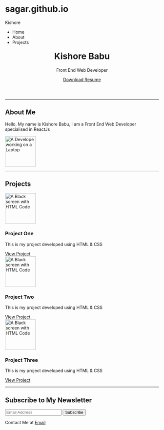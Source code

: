 # sagar.github.io

<!DOCTYPE html>
<html lang="en">
  <head>
    <meta charset="UTF-8" />
    <meta name="viewport" content="width=device-width, initial-scale=1.0" />
    <meta http-equiv="X-UA-Compatible" content="ie=edge" />
    <title>My Portfolio</title>
    <!-- Custom CSS -->
    <link href="./style.css" rel="stylesheet" />
  </head>
  <body>
    <!-- Navabar -->
    <nav class="navbar">
      <span class="navbar-logo">Kishore</span>
      <ul class="navbar__list">
        <li class="navbar__list-item">Home</li>
        <li class="navbar__list-item">About</li>
        <li class="navbar__list-item">Projects</li>
      </ul>
    </nav>
    <!-- Navabar -->
    <!-- Header -->
    <header class="header">
      <div class="header__data">
        <h1 style="margin: 20px auto;">Kishore Babu</h1>
        <p>Front End Web Developer</p>
      </div style="margin: 20px auto;">
      <a href="./images/brouchermin.pdf" download="" class="btn"
        >Download Resume</a
      >
    </header>
    <!-- Header -->
    <hr />
    <!-- About -->
    <section class="about">
      <div class="about__description">
        <h2>About Me</h2>
        <p>
          Hello. My name is Kishore Babu, I am a Front End Web Developer
          specialised in ReactJs
        </p>
      </div>
      <div class="about__image-container">
        <img
          src="https://images.unsplash.com/photo-1536104968055-4d61aa56f46a"
          alt="A Develope working on a Laptop"
          width="100px"
        />
      </div>
    </section>
    <!-- About -->
    <hr/>
    <!-- Projects -->
    <section class="project">
      <h2 class="project-heading">Projects</h2>
      <div class="projects__container">
        <div class="project-card">
          <img
            src="https://images.unsplash.com/photo-1608306448197-e83633f1261c"
            alt="A Black screen with HTML Code"
            width="100px"
          />
          <h3>Project One</h3>
          <p>This is my project developed using HTML & CSS</p>
          <a href="#" class="btn">View Project</a>
        </div>
        <div class="project-card">
          <img
            src="https://images.unsplash.com/photo-1608306448197-e83633f1261c"
            alt="A Black screen with HTML Code"
            width="100px"
          />
          <h3>Project Two</h3>
          <p>This is my project developed using HTML & CSS</p>
          <a href="#" class="btn">View Project</a>
        </div>
        <div class="project-card">
          <img
            src="./images/project.png"
            alt="A Black screen with HTML Code"
            width="100px"
          />
          <h3>Project Three</h3>
          <p>This is my project developed using HTML & CSS</p>
          <a href="#" class="btn">View Project</a>
        </div>
      </div>
    </section>
    <!-- Projects -->
    <hr/>
    <!-- Footer -->
    <footer class="footer">
      <h2>Subscribe to My Newsletter</h2>
        <form action="" class="footer__form">
          <input type="email" class="footer__form-input" placeholder="Email Address" />
          <button type="submit" class="footer__form-btn">Subscribe</button>
        </form>
        <span class="footer-contact">
            Contact Me at
            <a href="mailto:kishore@skilsafari.in" target="_blank">Email</a>
        </span>
    </footer>
    <!-- Footer -->
  </body>
</html>

<!-- <html> </html> -->
